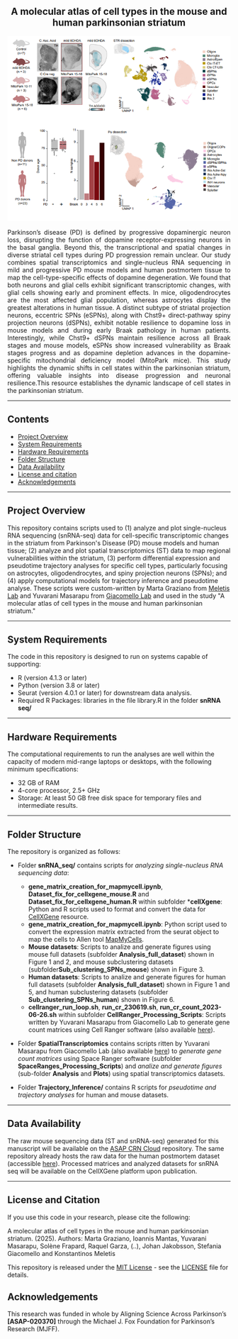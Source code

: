 <div align="center">
    <h2><strong>A molecular atlas of cell types in the mouse and human parkinsonian striatum</strong></h2>
    <img src="snRNA seq/Githhub_image.png" alt="Description of the image" width="600" />
</div>

<p align="justify">Parkinson’s disease (PD) is defined by progressive dopaminergic neuron loss, disrupting the function of dopamine receptor-expressing neurons in the basal ganglia. Beyond this, the transcriptional and spatial changes in diverse striatal cell types during PD progression remain unclear. Our study combines spatial transcriptomics and single-nucleus RNA sequencing in mild and progressive PD mouse models and human postmortem tissue to map the cell-type-specific effects of dopamine degeneration. We found that both neurons and glial cells exhibit significant transcriptomic changes, with glial cells showing early and prominent effects. In mice, oligodendrocytes are the most affected glial population, whereas astrocytes display the greatest alterations in human tissue. A distinct subtype of striatal projection neurons, eccentric SPNs (eSPNs), along with Chst9+ direct-pathway spiny projection neurons (dSPNs), exhibit notable resilience to dopamine loss in mouse models and during early Braak pathology in human patients. Interestingly, while Chst9+ dSPNs maintain resilience across all Braak stages and mouse models, eSPNs show increased vulnerability as Braak stages progress and as dopamine depletion advances in the dopamine-specific mitochondrial deficiency model (MitoPark mice). This study highlights the dynamic shifts in cell states within the parkinsonian striatum, offering valuable insights into disease progression and neuronal resilience.This resource establishes the dynamic landscape of cell states in the parkinsonian striatum.</p>

------------------
## Contents
* [Project Overview](#project-overview)
* [System Requirements](#system-requirements)
* [Hardware Requirements](#hardware-requirements)
* [Folder Structure](#folder-structure)
* [Data Availability](#data-availabilty)
* [License and citation](#license-and-citation)
* [Acknowledgements](#acknowledgements)

------------------
## Project Overview

This repository contains scripts used to (1) analyze and plot single-nucleus RNA sequencing (snRNA-seq) data for cell-specific transcriptomic changes in the striatum from Parkinson's Disease (PD) mouse models and human tissue; (2) analyze and plot spatial transcriptomics (ST) data to map regional vulnerabilities within the striatum, (3) perform differential expression and pseudotime trajectory analyses for specific cell types, particularly focusing on astrocytes, oligodendrocytes, and spiny projection neurons (SPNs); and (4) apply computational models for trajectory inference and pseudotime analyse. These scripts were custom-written by Marta Graziano from [Meletis Lab](https://ki.se/en/research/research-areas-centres-and-networks/research-groups/konstantinos-meletis-group#tab-research-focus) and Yuvarani Masarapu from [Giacomello Lab](https://www.spatialresearch.org/research-giacomello-lab/) and used in the study "A molecular atlas of cell types in the mouse and human parkinsonian striatum."

------------------
## System Requirements

The code in this repository is designed to run on systems capable of supporting:

- R (version 4.1.3 or later)
- Python (version 3.8 or later)
- Seurat (version 4.0.1 or later) for downstream data analysis.
- Required R Packages: libraries in the file library.R in the folder **snRNA seq/**

------------------
## Hardware Requirements

The computational requirements to run the analyses are well within the capacity of modern mid-range laptops or desktops, with the following minimum specifications:

- 32 GB of RAM
- 4-core processor, 2.5+ GHz
- Storage: At least 50 GB free disk space for temporary files and intermediate results.

------------------
## Folder Structure

The repository is organized as follows:

- Folder **snRNA_seq/** contains scripts for <i>analyzing single-nucleus RNA sequencing data</i>:
    - **gene_matrix_creation_for_mapmycell.ipynb**, **Dataset_fix_for_cellxgene_mouse.R** and **Dataset_fix_for_cellxgene_human.R** within subfolder ***cellXgene**: Python and R scripts used to format and convert the data for [CellXGene](https://cellxgene.cziscience.com/) resource.
    - **gene_matrix_creation_for_mapmycell.ipynb**: Python script used to convert the expression matrix extracted from the seurat object to map the cells to Allen tool [MapMyCells](https://portal.brain-map.org/atlases-and-data/bkp/mapmycells).
    - **Mouse datasets**: Scripts to analize and generate figures using mouse full datasets (subfolder **Analysis_full_dataset**) shown in Figure 1 and 2, and mouse subclustering datasets (subfolder**Sub_clustering_SPNs_mouse**) shown in Figure 3.
    - **Human datasets**: Scripts to analize and generate figures for human full datasets (subfolder **Analysis_full_dataset**) shown in Figure 1 and 5, and human subclustering datasets (subfolder **Sub_clustering_SPNs_human**) shown in Figure 6.
    - **cellranger_run_loop.sh**, **run_cr_230619.sh**, **run_cr_count_2023-06-26.sh** within subfolder **CellRanger_Processing_Scripts**: Scripts written by Yuvarani Masarapu from Giacomello Lab to generate gene count matrices using Cell Ranger software (also available [here](https://github.com/giacomellolab/EarlyParkinsons_Striatum_Atlas/tree/e93711259786f1619879188beb27a51a13d047cb/snRNAseq/Processing_Scripts)).
 
- Folder **SpatialTranscriptomics** contains scripts ritten by Yuvarani Masarapu from Giacomello Lab (also available [here](https://github.com/giacomellolab/EarlyParkinsons_Striatum_Atlas/tree/main/SpatialTranscriptomics)) to <i> generate gene count matrices </i> using Space Ranger software (subfolder **SpaceRanges_Processing_Scripts**) and <i> analize and generate figures </i> (sub-folder **Analysis** and **Plots**) using spatial transcriptomics datasets.

- Folder **Trajectory_Inference/** contains R scripts for <i> pseudotime and trajectory analyses </i> for human and mouse datasets.
 
------------------
## Data Availability

The raw mouse sequencing data (ST and snRNA-seq) generated for this manuscript will be available on the [ASAP CRN Cloud](https://cloud.parkinsonsroadmap.org/collections) repository. The same repository already hosts the raw data for the human postmortem dataset (accessible [here](https://cloud.parkinsonsroadmap.org/collections/jakobsson-20/overview)). Processed matrices and analyzed datasets for snRNA seq will be available on the CellXGene platform upon publication. 

------------------
## License and Citation

If you use this code in your research, please cite the following:

A molecular atlas of cell types in the mouse and human parkinsonian striatum. (2025). Authors: Marta Graziano, Ioannis Mantas, Yuvarani Masarapu, Solène Frapard, Raquel
Garza, (..), Johan Jakobsson, Stefania Giacomello and Konstantinos Meletis

This repository is released under the [MIT License](https://opensource.org/license/mit) - see the [LICENSE](LICENSE) file for details.

## Acknowledgements

This research was funded in whole by Aligning Science Across Parkinson’s **[ASAP-020370]** through the Michael J. Fox Foundation for Parkinson’s Research (MJFF).
